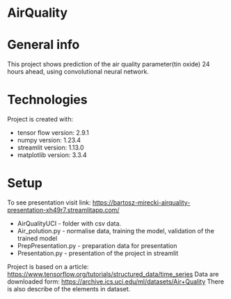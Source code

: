 # AirQuality

# General info
This project shows prediction of the air quality parameter(tin oxide) 24 hours ahead, using convolutional neural network.
	
# Technologies
Project is created with:
* tensor flow version: 2.9.1
* numpy version: 1.23.4
* streamlit version: 1.13.0
* matplotlib version: 3.3.4
	
# Setup
To see presentation visit link: https://bartosz-mirecki-airquality-presentation-xh49r7.streamlitapp.com/

* AirQualityUCI - folder with csv data.
* Air_polution.py - normalise data, training the model, validation of the trained model
* PrepPresentation.py - preparation data for presentation
* Presentation.py - presentation of the project in streamlit

Project is based on a article:
https://www.tensorflow.org/tutorials/structured_data/time_series
Data are downloaded form:
https://archive.ics.uci.edu/ml/datasets/Air+Quality
There is also describe of the elements in dataset.